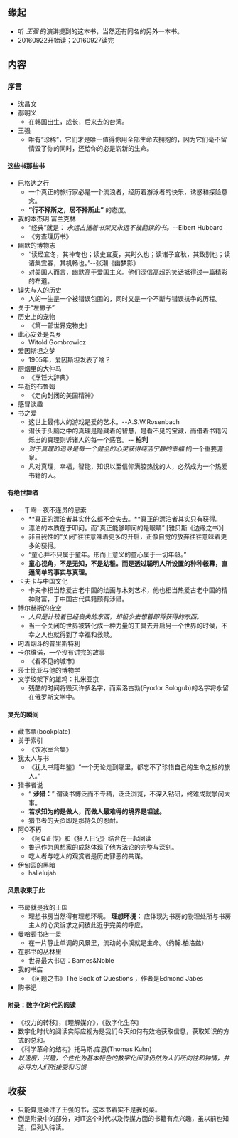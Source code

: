 ##  缘起
+ 听 *王强* 的演讲提到的这本书，当然还有同名的另外一本书。
+ 20160922开始读；20160927读完

##  内容
###  序言
+ 沈昌文
+ 郝明义
	+ 在韩国出生，成长，后来去的台湾。
+ 王强
	+ 唯有“珍稀”，它们才是唯一值得你用全部生命去拥抱的，因为它们毫不留情毁了你的同时，还给你的必是崭新的生命。

####  这些书那些书
+ 巴格达之行
	+ 一个真正的旅行家必是一个流浪者，经历着游泳者的快乐，诱惑和探险意念。
	+ **“行不择所之，居不择所止”** 的态度。
+ 我的本杰明.富兰克林
	+ “经典”就是： *永远占据着书架又永远不被翻读的书。*--Elbert Hubbard
	+ 《穷查理历书》
+ 幽默的博物志
	+ “读经宜冬，其神专也；读史宜夏，其时久也；读诸子宜秋，其致别也；读诸集宜春，其机畅也。”--张潮《幽梦影》
	+ 对美国人而言，幽默高于爱国主义。他们深信高超的笑话抵得过一篇精彩的布道。
+ 误失与人的历史
	+ 人的一生是一个被错误包围的，同时又是一个不断与错误抗争的历程。
+ 关于“左撇子”
+ 历史上的宠物
	+ 《第一部世界宠物史》
+ 此心安处是吾乡 
	+ Witold Gombrowicz
+ 爱因斯坦之梦
	+ 1905年，爱因斯坦发表了啥？
+ 厨烟里的大仲马
	+ 《烹饪大辞典》
+ 早逝的布鲁姆
	+ 《走向封闭的美国精神》
+ 感冒谈趣
+ 书之爱
	+ 这世上最伟大的游戏是爱的艺术。--A.S.W.Rosenbach
	+ 潜伏于头脑之中的真理是隐藏着的智慧，是看不见的宝藏，而借着书籍闪烁出的真理则诉诸人的每一个感官。-- **柏利**
	+ *对于真理的追寻是每一个健全的心灵获得纯洁宁静的幸福* 的一个重要源泉。
	+ 凡对真理，幸福，智能，知识以至信仰满腔热忱的人，必然成为一个热爱书籍的人。

####  有绝世舞者
+ 一千零一夜不连贯的思索
	+ **真正的漂泊者其实什么都不会失去。**真正的漂泊者其实只有获得。
	+ 漂泊的本质在于叩问。而“真正能够叩问的是眼睛” [雅贝斯《边缘之书》]
	+ 非自我性的“关闭”往往意味着更多的开启，正像自觉的放弃往往意味着更多的获得。
	+ “童心并不只属于童年。形而上意义的童心属于一切年龄。”
	+  **童心视角，不是无知，不是幼稚。而是透过聪明人所设置的种种帐幕，直逼简单的事实与真理。**
+ 卡夫卡与中国文化
	+ 卡夫卡相当热爱古老中国的绘画与木刻艺术，他也相当热爱古老中国的精神财富，于中国古代典籍颇有涉猎。
+ 博尔赫斯的夜空
	+ *人只是计较着已经丧失的东西，却极少去想着即将获得的东西。*
	+ 当一个关闭的世界被转化成一种力量的工具去开启另一个世界的时候，不幸之人也就得到了幸福和救赎。
+ 叼着烟斗的普里斯特利
+ 卡尔维诺，一个没有讲完的故事
	+ 《看不见的城市》
+ 莎士比亚与他的博物学
+ 文学绞架下的雄鸡：扎米亚京
	+ 残酷的时间将毁灭许多名字，而索洛古勃(Fyodor Sologub)的名字将永留在俄罗斯文学中。

####  灵光的瞬间
+ 藏书票(bookplate)
+ 关于索引
	+ 《饮冰室合集》
+ 犹太人与书
	+ 《犹太书籍年鉴》“一个无论走到哪里，都忘不了珍惜自己的生命之根的旅人。”
+ 猎书者说
	+ “ **涉猎：**” 谓读书博泛而不专精，泛泛浏览，不深入钻研，终难成就学问大事。
	+ **若求知为的是做人，而做人最难得的境界是坦诚。**
	+ 猎书者的天资即是那持久的忍耐。
+ 阿Q不朽
	+ 《阿Q正传》和《狂人日记》结合在一起阅读
	+ 鲁迅作为思想家的成熟体现了他方法论的完整与深刻。
	+ 吃人者与吃人的观赏者是历史罪恶的共谋。
+ 伊甸园的黑暗
	+ hallelujah

####  风景收束于此
+ 书房就是我的王国
	+ 理想书房当然得有理想环境。 **理想环境：** 应体现为书房的物理处所与书房主人的心灵诉求之间彼此近乎完美的呼应。
+ 曼哈顿书店一景
	+ 在一片静止单调的风景里，流动的小溪就是生命。（约翰.柏洛兹）
+ 在那书的丛林里
	+ 世界最大书店：Barnes&Noble
+ 我的书店
	+ 《问题之书》The Book of Questions ，作者是Edmond Jabes
+ 购书记

####  附录：数字化时代的阅读
+ 《权力的转移》，《理解媒介》，《数字化生存》
+ 数字化时代的阅读实际应视为是我们今天如何有效地获取信息，获取知识的方式的总和。
+ 《科学革命的结构》托马斯.库恩(Thomas Kuhn)
+ *以速度，兴趣，个性化为基本特色的数字化阅读仍然为人们所向往和钟情，并必将为人们所接受和习惯*

##  收获
+ 只能算是读过了王强的书，这本书着实不是我的菜。
+ 倒是附录中的部分，对IT这个时代以及传媒方面的书籍有点兴趣，虽以前也知道，但列入待读。

